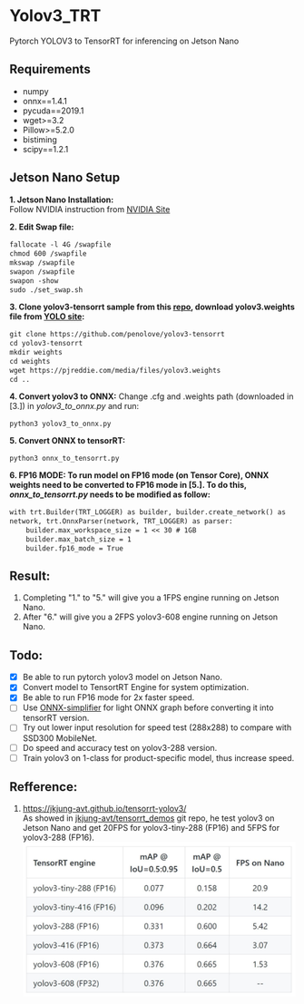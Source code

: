 # Yolov3_TRT
Pytorch YOLOV3 to TensorRT for inferencing on Jetson Nano

## Requirements   
* numpy   
* onnx==1.4.1   
* pycuda==2019.1   
* wget>=3.2   
* Pillow>=5.2.0   
* bistiming   
* scipy==1.2.1   

## Jetson Nano Setup
**1. Jetson Nano Installation:**   
Follow NVIDIA instruction from [NVIDIA Site](https://developer.nvidia.com/embedded/learn/get-started-jetson-nano-devkit)
   
**2. Edit Swap file:**   
```
fallocate -l 4G /swapfile
chmod 600 /swapfile   
mkswap /swapfile 
swapon /swapfile   
swapon -show
sudo ./set_swap.sh
```
**3. Clone yolov3-tensorrt sample from this [repo](https://github.com/penolove/yolov3-tensorrt), download yolov3.weights file from [YOLO site](https://pjreddie.com/darknet/yolo/):**
```
git clone https://github.com/penolove/yolov3-tensorrt   
cd yolov3-tensorrt
mkdir weights
cd weights 
wget https://pjreddie.com/media/files/yolov3.weights   
cd ..
```   
   
**4. Convert yolov3 to ONNX:**
Change .cfg and .weights path (downloaded in [3.]) in *yolov3_to_onnx.py* and run:
```
python3 yolov3_to_onnx.py
```   
   
**5. Convert ONNX to tensorRT:**
```
python3 onnx_to_tensorrt.py
```

**6. FP16 MODE: To run model on FP16 mode (on Tensor Core), ONNX weights need to be converted to FP16 mode in [5.]. To do this, *onnx_to_tensorrt.py* needs to be modified as follow:**

```
with trt.Builder(TRT_LOGGER) as builder, builder.create_network() as network, trt.OnnxParser(network, TRT_LOGGER) as parser:
    builder.max_workspace_size = 1 << 30 # 1GB
    builder.max_batch_size = 1
    builder.fp16_mode = True
```  
## Result:
1. Completing "1." to "5." will give you a 1FPS engine running on Jetson Nano.   
2. After "6." will give you a 2FPS yolov3-608 engine running on Jetson Nano.   

## Todo:
- [x] Be able to run pytorch yolov3 model on Jetson Nano.
- [x] Convert model to TensortRT Engine for system optimization.
- [x] Be able to run FP16 mode for 2x faster speed.
- [ ] Use [ONNX-simplifier](https://github.com/daquexian/onnx-simplifier) for light ONNX graph before converting it into tensorRT version.
- [ ] Try out lower input resolution for speed test (288x288) to compare with SSD300 MobileNet.
- [ ] Do speed and accuracy test on yolov3-288 version.
- [ ] Train yolov3 on 1-class for product-specific model, thus increase speed.

## Refference:
1. https://jkjung-avt.github.io/tensorrt-yolov3/   
As showed in [jkjung-avt/tensorrt_demos](https://github.com/jkjung-avt/tensorrt_demos) git repo, he test yolov3 on Jetson Nano and get 20FPS for yolov3-tiny-288 (FP16) and 5FPS for yolov3-288 (FP16).   
![yolov3 jetson nano performance](yolov3_performance.JPG)



